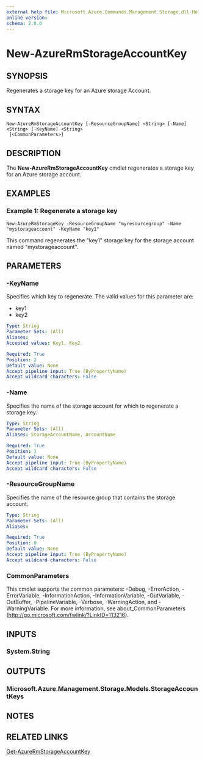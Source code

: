 ```yaml
---
external help file: Microsoft.Azure.Commands.Management.Storage.dll-Help.xml
online version:
schema: 2.0.0
---
```


# New-AzureRmStorageAccountKey

## SYNOPSIS
Regenerates a storage key for an Azure storage Account.

## SYNTAX

```
New-AzureRmStorageAccountKey [-ResourceGroupName] <String> [-Name] <String> [-KeyName] <String>
 [<CommonParameters>]
```

## DESCRIPTION
The **New-AzureRmStorageAccountKey** cmdlet regenerates a storage key for an Azure storage account.

## EXAMPLES

### Example 1: Regenerate a storage key
```
New-AzureRmStorageKey -ResourceGroupName "myresourcegroup" -Name "mystorageaccount" -KeyName "key1"
```

This command regenerates the "key1" storage key for the storage account named "mystorageaccount".

## PARAMETERS

### -KeyName
Specifies which key to regenerate.
The valid values for this parameter are:
- key1
- key2

```yaml
Type: String
Parameter Sets: (All)
Aliases:
Accepted values: Key1, Key2

Required: True
Position: 2
Default value: None
Accept pipeline input: True (ByPropertyName)
Accept wildcard characters: False
```

### -Name
Specifies the name of the storage account for which to regenerate a storage key.

```yaml
Type: String
Parameter Sets: (All)
Aliases: StorageAccountName, AccountName

Required: True
Position: 1
Default value: None
Accept pipeline input: True (ByPropertyName)
Accept wildcard characters: False
```

### -ResourceGroupName
Specifies the name of the resource group that contains the storage account.

```yaml
Type: String
Parameter Sets: (All)
Aliases:

Required: True
Position: 0
Default value: None
Accept pipeline input: True (ByPropertyName)
Accept wildcard characters: False
```

### CommonParameters
This cmdlet supports the common parameters: -Debug, -ErrorAction, -ErrorVariable, -InformationAction, -InformationVariable, -OutVariable, -OutBuffer, -PipelineVariable, -Verbose, -WarningAction, and -WarningVariable. For more information, see about_CommonParameters (<http://go.microsoft.com/fwlink/?LinkID=113216>).

## INPUTS

### System.String

## OUTPUTS

### Microsoft.Azure.Management.Storage.Models.StorageAccountKeys

## NOTES

## RELATED LINKS

[Get-AzureRmStorageAccountKey](./Get-AzureRmStorageAccountKey.md)
